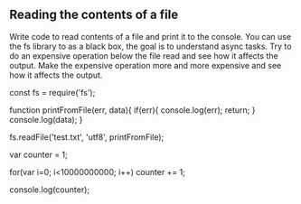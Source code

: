 ## Reading the contents of a file

Write code to read contents of a file and print it to the console.
You can use the fs library to as a black box, the goal is to understand async tasks.
Try to do an expensive operation below the file read and see how it affects the output.
Make the expensive operation more and more expensive and see how it affects the output.

<!-- Code Begins -->

const fs = require('fs');

function printFromFile(err, data){
if(err){
console.log(err);
return;
}
console.log(data);
}

fs.readFile('test.txt', 'utf8', printFromFile);

var counter = 1;

for(var i=0; i<10000000000; i++) counter += 1;

console.log(counter);

<!-- Code Ends -->
